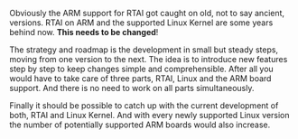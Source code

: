 Obviously the ARM support for RTAI got caught on old, not to say ancient,
versions. RTAI on ARM and the supported Linux Kernel are some years behind now.
**This needs to be changed**!

The strategy and roadmap is the development in small but steady steps, moving
from one version to the next. The idea is to introduce new features step by
step to keep changes simple and comprehensible. After all you would have to
take care of three parts, RTAI, Linux and the ARM board support. And there is
no need to work on all parts simultaneously.

Finally it should be possible to catch up with the current development of both,
RTAI and Linux Kernel. And with every newly supported Linux version the number
of potentially supported ARM boards would also increase.
